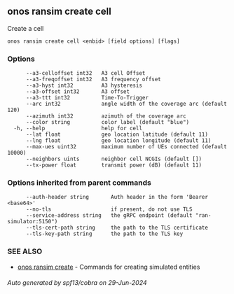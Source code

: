 <!--
SPDX-FileCopyrightText: 2019-present Open Networking Foundation <info@opennetworking.org>

SPDX-License-Identifier: Apache-2.0
-->

## onos ransim create cell

Create a cell

```
onos ransim create cell <enbid> [field options] [flags]
```

### Options

```
      --a3-celloffset int32   A3 cell Offset
      --a3-freqoffset int32   A3 frequency offset
      --a3-hyst int32         A3 hysteresis
      --a3-offset int32       A3 offset
      --a3-ttt int32          Time-To-Trigger
      --arc int32             angle width of the coverage arc (default 120)
      --azimuth int32         azimuth of the coverage arc
      --color string          color label (default "blue")
  -h, --help                  help for cell
      --lat float             geo location latitude (default 11)
      --lng float             geo location longitude (default 11)
      --max-ues uint32        maximum number of UEs connected (default 10000)
      --neighbors uints       neighbor cell NCGIs (default [])
      --tx-power float        transmit power (dB) (default 11)
```

### Options inherited from parent commands

```
      --auth-header string       Auth header in the form 'Bearer <base64>'
      --no-tls                   if present, do not use TLS
      --service-address string   the gRPC endpoint (default "ran-simulator:5150")
      --tls-cert-path string     the path to the TLS certificate
      --tls-key-path string      the path to the TLS key
```

### SEE ALSO

* [onos ransim create](onos_ransim_create.md)	 - Commands for creating simulated entities

###### Auto generated by spf13/cobra on 29-Jun-2024
